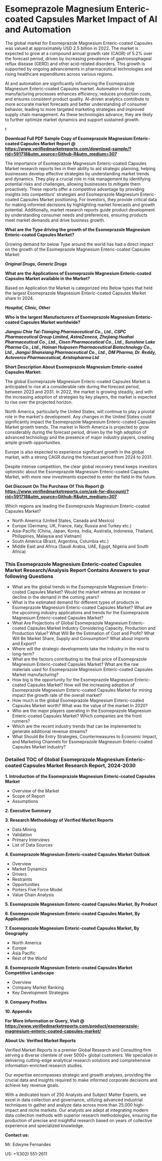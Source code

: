 <meta name="title" content="Global  Esomeprazole Magnesium Enteric-coated Capsules Market Impact of AI and Automation"><meta name="description" content="  The global market for Esomeprazole Magnesium Enteric-coated Capsules was valued at approximately USD 2.5 billion in 2022. The market is expected to grow at a compoun"><meta name="title" content=" Esomeprazole Magnesium Enteric-coated Capsules Market Size, Share, Scope, Trends, Growth, Opportunities, Analysis, Forecast"> <h1>Esomeprazole Magnesium Enteric-coated Capsules Market Impact of AI and Automation</h1> <p>The global market for Esomeprazole Magnesium Enteric-coated Capsules was valued at approximately USD 2.5 billion in 2022. The market is expected to grow at a compound annual growth rate (CAGR) of 5.2% over the forecast period, driven by increasing prevalence of gastroesophageal reflux disease (GERD) and other acid-related disorders. This growth is supported by ongoing advancements in pharmaceutical technologies and rising healthcare expenditures across various regions.</p> <p>AI and automation are significantly influencing the Esomeprazole Magnesium Enteric-coated Capsules market. Automation in drug manufacturing processes enhances efficiency, reduces production costs, and ensures consistent product quality. AI-driven analytics contribute to more accurate market forecasts and better understanding of consumer behavior, leading to more targeted marketing strategies and improved supply chain management. As these technologies advance, they are likely to further optimize market dynamics and support sustained growth.</p> t</p><p id="" class=""><strong>Download Full PDF Sample Copy of Esomeprazole Magnesium Enteric-coated Capsules Market Report @ <a href="https://www.verifiedmarketreports.com/download-sample/?rid=591718&utm_source=Github-R&utm_medium=307" target="_blank">https://www.verifiedmarketreports.com/download-sample/?rid=591718&utm_source=Github-R&utm_medium=307</a></strong></p><p>The importance of&nbsp;Esomeprazole Magnesium Enteric-coated Capsules Market research reports lies in their ability to aid strategic planning, helping businesses develop effective strategies by understanding market trends and dynamics. They play a crucial role in risk management by identifying potential risks and challenges, allowing businesses to mitigate them proactively. These reports offer a competitive advantage by providing insights into competitors' strategies and Esomeprazole Magnesium Enteric-coated Capsules Market positioning. For investors, they provide critical data for making informed decisions by highlighting market forecasts and growth potential. Additionally, market research reports guide product development by understanding consumer needs and preferences, ensuring products meet market demands and drive business growth.</p><p><strong>What are the&nbsp;Type driving the growth of the Esomeprazole Magnesium Enteric-coated Capsules Market?</strong></p><p id="" class="">Growing demand for below Type around the world has had a direct impact on the growth of the Esomeprazole Magnesium Enteric-coated Capsules Market:</p><em><strong>Original Drugs, Generic Drugs</strong></em></p><strong>What are the&nbsp;Applications&nbsp;of Esomeprazole Magnesium Enteric-coated Capsules Market available in the Market?</strong></p><p id="" class="">Based on Application the Market is categorized into Below types that held the largest Esomeprazole Magnesium Enteric-coated Capsules Market share In 2024.</p><em><strong>Hospital, Clinic, Other</strong></em></p><strong>Who is the largest Manufacturers of Esomeprazole Magnesium Enteric-coated Capsules Market worldwide?</strong></p><p><em><strong>Jiangsu Chia Tai-Tianqing Pharmaceutical Co., Ltd., CSPC Pharmaceutical Group Limited, AstraZeneca, Zhejiang Huahai Pharmaceutical Co., Ltd., Cisen Pharmaceutical Co., Ltd., Sunshine Lake Pharma Co., Ltd., Hainan Huipusen Pharmaceutical Biotechnology Co., Ltd., Jiangxi Shanxiang Pharmaceutical Co., Ltd., DM Pharma, Dr. Reddy, Actoverco Pharmaceutical, Aristopharma Ltd</strong></em></p><p id="" class=""><strong>Short Description About Esomeprazole Magnesium Enteric-coated Capsules Market:</strong></p><p>The global Esomeprazole Magnesium Enteric-coated Capsules Market is anticipated to rise at a considerable rate during the forecast period, between 2023 and 2031. In 2022, the market is growing steadily, and with the increasing adoption of strategies by key players, the market is expected to rise over the projected horizon.</p><p>North America, particularly the United States, will continue to play a pivotal role in the market's development. Any changes in the United States could significantly impact the Esomeprazole Magnesium Enteric-coated Capsules Market growth trends. The market in North America is projected to grow considerably during the forecast period, driven by the high adoption of advanced technology and the presence of major industry players, creating ample growth opportunities.</p><p>Europe is also expected to experience significant growth in the global market, with a strong CAGR during the forecast period from 2024 to 2031.</p><p>Despite intense competition, the clear global recovery trend keeps investors optimistic about the Esomeprazole Magnesium Enteric-coated Capsules Market, with more new investments expected to enter the field in the future.</p><p id="" class=""><strong>Get Discount On The Purchase Of This Report @ <a href="https://www.verifiedmarketreports.com/ask-for-discount/?rid=591718&utm_source=Github-R&utm_medium=307" target="_blank">https://www.verifiedmarketreports.com/ask-for-discount/?rid=591718&utm_source=Github-R&utm_medium=307</a></strong></p>Which regions are leading the Esomeprazole Magnesium Enteric-coated Capsules Market?</p><ul><li>North America (United States, Canada and Mexico)</li><li>Europe (Germany, UK, France, Italy, Russia and Turkey etc.)</li><li>Asia-Pacific (China, Japan, Korea, India, Australia, Indonesia, Thailand, Philippines, Malaysia and Vietnam)</li><li>South America (Brazil, Argentina, Columbia etc.)</li><li>Middle East and Africa (Saudi Arabia, UAE, Egypt, Nigeria and South Africa)</li></ul><h3 id="" class="">This Esomeprazole Magnesium Enteric-coated Capsules Market Research/Analysis Report Contains Answers to your following Questions</h3><ul><li>What are the global trends in the Esomeprazole Magnesium Enteric-coated Capsules Market? Would the market witness an increase or decline in the demand in the coming years?</li><li>What is the estimated demand for different types of products in Esomeprazole Magnesium Enteric-coated Capsules Market? What are the upcoming industry applications and trends for the Esomeprazole Magnesium Enteric-coated Capsules Market?</li><li>What Are Projections of Global Esomeprazole Magnesium Enteric-coated Capsules Market Industry Considering Capacity, Production and Production Value? What Will Be the Estimation of Cost and Profit? What Will Be Market Share, Supply and Consumption? What about imports and Export?</li><li>Where will the strategic developments take the industry in the mid to long-term?</li><li>What are the factors contributing to the final price of Esomeprazole Magnesium Enteric-coated Capsules Market? What are the raw materials used for Esomeprazole Magnesium Enteric-coated Capsules Market manufacturing?</li><li>How big is the opportunity for the Esomeprazole Magnesium Enteric-coated Capsules Market? How will the increasing adoption of Esomeprazole Magnesium Enteric-coated Capsules Market for mining impact the growth rate of the overall market?</li><li>How much is the global Esomeprazole Magnesium Enteric-coated Capsules Market worth? What was the value of the market In 2020?</li><li>Who are the major players operating in the Esomeprazole Magnesium Enteric-coated Capsules Market? Which companies are the front runners?</li><li>Which are the recent industry trends that can be implemented to generate additional revenue streams?</li><li>What Should Be Entry Strategies, Countermeasures to Economic Impact, and Marketing Channels for Esomeprazole Magnesium Enteric-coated Capsules Market Industry?</li></ul><h3 id="" class="">Detailed TOC of Global Esomeprazole Magnesium Enteric-coated Capsules Market Research Report, 2024-2030</h3><p id="" class=""><strong>1. Introduction of the Esomeprazole Magnesium Enteric-coated Capsules Market</strong></p><ul><li>Overview of the Market</li><li>Scope of Report</li><li>Assumptions</li></ul><p id="" class=""><strong>2. Executive Summary</strong></p><p id="" class=""><strong>3. Research Methodology of Verified Market Reports</strong></p><ul><li>Data Mining</li><li>Validation</li><li>Primary Interviews</li><li>List of Data Sources</li></ul><p id="" class=""><strong>4. Esomeprazole Magnesium Enteric-coated Capsules Market Outlook</strong></p><ul><li>Overview</li><li>Market Dynamics</li><li>Drivers</li><li>Restraints</li><li>Opportunities</li><li>Porters Five Force Model</li><li>Value Chain Analysis</li></ul><p id="" class=""><strong>5. Esomeprazole Magnesium Enteric-coated Capsules Market, By Product</strong></p><p id="" class=""><strong>6. Esomeprazole Magnesium Enteric-coated Capsules Market, By Application</strong></p><p id="" class=""><strong>7. Esomeprazole Magnesium Enteric-coated Capsules Market, By Geography</strong></p><ul><li>North America</li><li>Europe</li><li>Asia Pacific</li><li>Rest of the World</li></ul><p id="" class=""><strong>8. Esomeprazole Magnesium Enteric-coated Capsules Market Competitive Landscape</strong></p><ul><li>Overview</li><li>Company Market Ranking</li><li>Key Development Strategies</li></ul><p id="" class=""><strong>9. Company Profiles</strong></p><p id="" class=""><strong>10. Appendix</strong></p><p id="" class=""><strong>For More Information or Query, Visit @ <a href="https://www.verifiedmarketreports.com/product/esomeprazole-magnesium-enteric-coated-capsules-market/" target="_blank">https://www.verifiedmarketreports.com/product/esomeprazole-magnesium-enteric-coated-capsules-market/</a></strong></p><p id="" class=""><strong>About Us: Verified Market Reports</strong></p><p id="" class="">Verified Market Reports is a premier Global Research and Consulting firm serving a diverse clientele of over 5000+ global customers. We specialize in delivering cutting-edge analytical research solutions and comprehensive information-enriched research studies.</p><p id="" class="">Our expertise encompasses strategic and growth analyses, providing the crucial data and insights required to make informed corporate decisions and achieve key revenue goals.</p><p id="" class="">With a dedicated team of 250 Analysts and Subject Matter Experts, we excel in data collection and governance, utilizing advanced industrial techniques to gather and analyze data across more than 25,000 high-impact and niche markets. Our analysts are adept at integrating modern data collection methods with superior research methodologies, ensuring the production of precise and insightful research based on years of collective experience and specialized knowledge.</p><p id="" class=""><strong>Contact us:</strong></p><p id="" class="">Mr. Edwyne Fernandes</p><p id="" class="">US: +1(302) 551-2611</p>